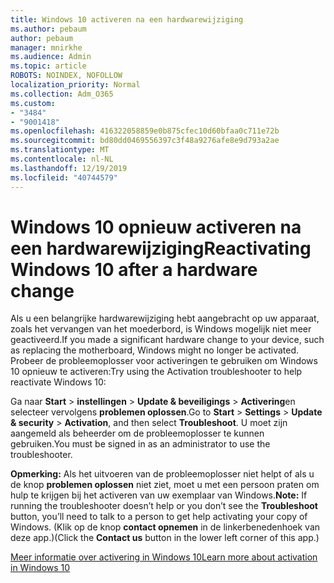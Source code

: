 ```yaml
---
title: Windows 10 activeren na een hardwarewijziging
ms.author: pebaum
author: pebaum
manager: mnirkhe
ms.audience: Admin
ms.topic: article
ROBOTS: NOINDEX, NOFOLLOW
localization_priority: Normal
ms.collection: Adm_O365
ms.custom:
- "3484"
- "9001418"
ms.openlocfilehash: 416322058859e0b875cfec10d60bfaa0c711e72b
ms.sourcegitcommit: bd80dd0469556397c3f48a9276afe8e9d793a2ae
ms.translationtype: MT
ms.contentlocale: nl-NL
ms.lasthandoff: 12/19/2019
ms.locfileid: "40744579"
---
```

# <a name="reactivating-windows-10-after-a-hardware-change"></a><span data-ttu-id="d7b0d-102">Windows 10 opnieuw activeren na een hardwarewijziging</span><span class="sxs-lookup"><span data-stu-id="d7b0d-102">Reactivating Windows 10 after a hardware change</span></span>

<span data-ttu-id="d7b0d-103">Als u een belangrijke hardwarewijziging hebt aangebracht op uw apparaat, zoals het vervangen van het moederbord, is Windows mogelijk niet meer geactiveerd.</span><span class="sxs-lookup"><span data-stu-id="d7b0d-103">If you made a significant hardware change to your device, such as replacing the motherboard, Windows might no longer be activated.</span></span> <span data-ttu-id="d7b0d-104">Probeer de probleemoplosser voor activeringen te gebruiken om Windows 10 opnieuw te activeren:</span><span class="sxs-lookup"><span data-stu-id="d7b0d-104">Try using the Activation troubleshooter to help reactivate Windows 10:</span></span>

<span data-ttu-id="d7b0d-105">Ga naar **Start** > **instellingen** > **Update & beveiligings** > **Activering**en selecteer vervolgens **problemen oplossen**.</span><span class="sxs-lookup"><span data-stu-id="d7b0d-105">Go to **Start** > **Settings** > **Update & security** > **Activation**, and then select **Troubleshoot**.</span></span> <span data-ttu-id="d7b0d-106">U moet zijn aangemeld als beheerder om de probleemoplosser te kunnen gebruiken.</span><span class="sxs-lookup"><span data-stu-id="d7b0d-106">You must be signed in as an administrator to use the troubleshooter.</span></span>

<span data-ttu-id="d7b0d-107">**Opmerking:** Als het uitvoeren van de probleemoplosser niet helpt of als u de knop **problemen oplossen** niet ziet, moet u met een persoon praten om hulp te krijgen bij het activeren van uw exemplaar van Windows.</span><span class="sxs-lookup"><span data-stu-id="d7b0d-107">**Note:** If running the troubleshooter doesn’t help or you don’t see the **Troubleshoot** button, you’ll need to talk to a person to get help activating your copy of Windows.</span></span> <span data-ttu-id="d7b0d-108">(Klik op de knop **contact opnemen** in de linkerbenedenhoek van deze app.)</span><span class="sxs-lookup"><span data-stu-id="d7b0d-108">(Click the **Contact us** button in the lower left corner of this app.)</span></span>

[<span data-ttu-id="d7b0d-109">Meer informatie over activering in Windows 10</span><span class="sxs-lookup"><span data-stu-id="d7b0d-109">Learn more about activation in Windows 10</span></span>](https://support.microsoft.com/help/12440/windows-10-activate)
